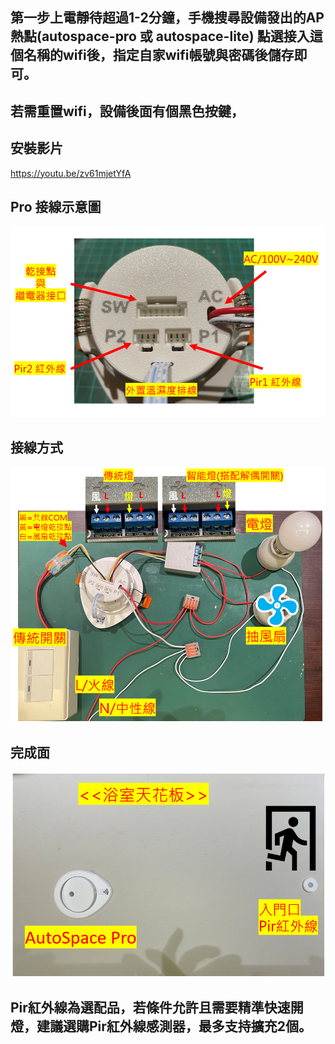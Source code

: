 ## 第一步上電靜待超過1-2分鐘，手機搜尋設備發出的AP熱點(autospace-pro 或 autospace-lite) 點選接入這個名稱的wifi後，指定自家wifi帳號與密碼後儲存即可。
## 若需重置wifi，設備後面有個黑色按鍵，

## 安裝影片
https://youtu.be/zv61mjetYfA


## Pro 接線示意圖

![Mosquitto_broker](/auto_space/image/163248.png)

## 接線方式

![Mosquitto_broker](/auto_space/image/071728.png)

## 完成面

![Mosquitto_broker](/auto_space/image/232554.png)

## Pir紅外線為選配品，若條件允許且需要精準快速開燈，建議選購Pir紅外線感測器，最多支持擴充2個。
